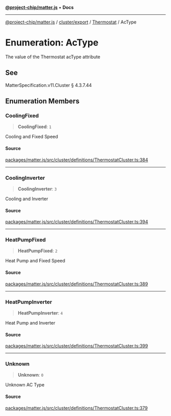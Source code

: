 [**@project-chip/matter.js**](../../../../../README.md) • **Docs**

***

[@project-chip/matter.js](../../../../../modules.md) / [cluster/export](../../../README.md) / [Thermostat](../README.md) / AcType

# Enumeration: AcType

The value of the Thermostat acType attribute

## See

MatterSpecification.v11.Cluster § 4.3.7.44

## Enumeration Members

### CoolingFixed

> **CoolingFixed**: `1`

Cooling and Fixed Speed

#### Source

[packages/matter.js/src/cluster/definitions/ThermostatCluster.ts:384](https://github.com/project-chip/matter.js/blob/7a8cbb56b87d4ccf34bec5a9a95ab40a1711324f/packages/matter.js/src/cluster/definitions/ThermostatCluster.ts#L384)

***

### CoolingInverter

> **CoolingInverter**: `3`

Cooling and Inverter

#### Source

[packages/matter.js/src/cluster/definitions/ThermostatCluster.ts:394](https://github.com/project-chip/matter.js/blob/7a8cbb56b87d4ccf34bec5a9a95ab40a1711324f/packages/matter.js/src/cluster/definitions/ThermostatCluster.ts#L394)

***

### HeatPumpFixed

> **HeatPumpFixed**: `2`

Heat Pump and Fixed Speed

#### Source

[packages/matter.js/src/cluster/definitions/ThermostatCluster.ts:389](https://github.com/project-chip/matter.js/blob/7a8cbb56b87d4ccf34bec5a9a95ab40a1711324f/packages/matter.js/src/cluster/definitions/ThermostatCluster.ts#L389)

***

### HeatPumpInverter

> **HeatPumpInverter**: `4`

Heat Pump and Inverter

#### Source

[packages/matter.js/src/cluster/definitions/ThermostatCluster.ts:399](https://github.com/project-chip/matter.js/blob/7a8cbb56b87d4ccf34bec5a9a95ab40a1711324f/packages/matter.js/src/cluster/definitions/ThermostatCluster.ts#L399)

***

### Unknown

> **Unknown**: `0`

Unknown AC Type

#### Source

[packages/matter.js/src/cluster/definitions/ThermostatCluster.ts:379](https://github.com/project-chip/matter.js/blob/7a8cbb56b87d4ccf34bec5a9a95ab40a1711324f/packages/matter.js/src/cluster/definitions/ThermostatCluster.ts#L379)
